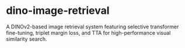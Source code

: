 # dino-image-retrieval
A DINOv2-based image retrieval system featuring selective transformer fine-tuning, triplet margin loss, and TTA for high-performance visual similarity search.
